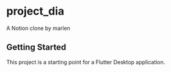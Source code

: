 # project_dia

A Notion clone by marlen

## Getting Started

This project is a starting point for a Flutter Desktop application.
